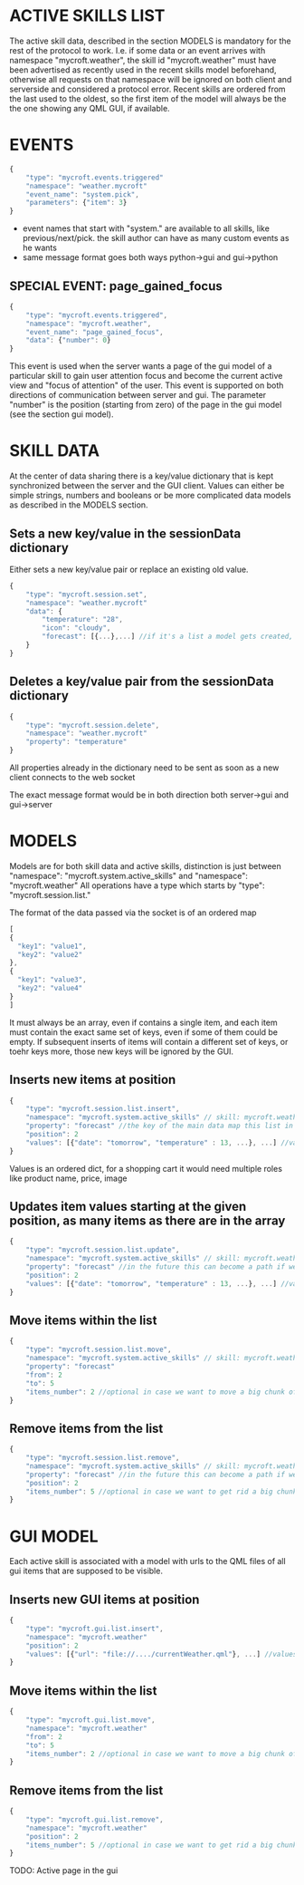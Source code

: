 # ACTIVE SKILLS LIST
The active skill data, described in the section MODELS is mandatory for the rest of the protocol to work. I.e. if some data or an event arrives with namespace "mycroft.weather", the skill id "mycroft.weather" must have been advertised as recently used in the recent skills model beforehand, otherwise all requests on that namespace will be ignored on both client and serverside and considered a protocol error.
Recent skills are ordered from the last used to the oldest, so the first item of the model will always be the the one showing any QML GUI, if available.

# EVENTS
```javascript
{
    "type": "mycroft.events.triggered"
    "namespace": "weather.mycroft"
    "event_name": "system.pick",
    "parameters": {"item": 3}
}
```

* event names that start with "system." are available to all skills, like previous/next/pick. the skill author can have as many custom events as he wants
* same message format goes both ways python->gui and gui->python

## SPECIAL EVENT: page_gained_focus
```javascript
{
    "type": "mycroft.events.triggered",
    "namespace": "mycroft.weather",
    "event_name": "page_gained_focus",
    "data": {"number": 0}
}
```
This event is used when the server wants a page of the gui model of a particular skill to gain user attention focus and become the current active view and "focus of attention" of the user. This event is supported on both directions of communication between server and gui.
The parameter "number" is the position (starting from zero) of the page in the gui model (see the section gui model).


# SKILL DATA

At the center of data sharing there is a key/value dictionary that is kept synchronized between the server and the GUI client.
Values can either be simple strings, numbers and booleans or be more complicated data models as described in the MODELS section.

## Sets a new key/value in the sessionData dictionary
Either sets a new key/value pair or replace an existing old value.
```javascript
{
    "type": "mycroft.session.set",
    "namespace": "weather.mycroft"
    "data": {
        "temperature": "28",
        "icon": "cloudy",
        "forecast": [{...},...] //if it's a list a model gets created, or resetted if it was already existing, see the MODELS section
    }
}
```

## Deletes a key/value pair from the sessionData dictionary
```javascript
{
    "type": "mycroft.session.delete",
    "namespace": "weather.mycroft"
    "property": "temperature"
}
```

All properties already in the dictionary need to be sent as soon as a new client connects to the web socket

The exact message format would be in both direction both server->gui and gui->server


# MODELS
Models are for both skill data and active skills, distinction is just between "namespace": "mycroft.system.active_skills" and "namespace": "mycroft.weather"
All operations have a type which starts by "type": "mycroft.session.list."

The format of the data passed via the socket is of an ordered map
```javascript
[
{
  "key1": "value1",
  "key2": "value2"
},
{
  "key1": "value3",
  "key2": "value4"
}
]
```

It must always be an array, even if contains a single item, and each item must contain the exact same set of keys, even if some of them could be empty.
If subsequent inserts of items will contain a different set of keys, or toehr keys more, those new keys will be ignored by the GUI.

## Inserts new items at position
```javascript
{
    "type": "mycroft.session.list.insert",
    "namespace": "mycroft.system.active_skills" // skill: mycroft.weather
    "property": "forecast" //the key of the main data map this list in contained into
    "position": 2
    "values": [{"date": "tomorrow", "temperature" : 13, ...}, ...] //values must always be in array form
}
```

Values is an ordered dict, for a shopping cart it would need multiple roles like product name, price, image

## Updates item values starting at the given position, as many items as there are in the array
```javascript
{
    "type": "mycroft.session.list.update",
    "namespace": "mycroft.system.active_skills" // skill: mycroft.weather
    "property": "forecast" //in the future this can become a path if we want lists of lists
    "position": 2
    "values": [{"date": "tomorrow", "temperature" : 13, ...}, ...] //values must always be in array form
}
```

## Move items within the list
```javascript
{
    "type": "mycroft.session.list.move",
    "namespace": "mycroft.system.active_skills" // skill: mycroft.weather
    "property": "forecast"
    "from": 2
    "to": 5
    "items_number": 2 //optional in case we want to move a big chunk of list at once
}
```

## Remove items from the list
```javascript
{
    "type": "mycroft.session.list.remove",
    "namespace": "mycroft.system.active_skills" // skill: mycroft.weather
    "property": "forecast" //in the future this can become a path if we want lists of lists
    "position": 2
    "items_number": 5 //optional in case we want to get rid a big chunk of list at once
}
```

# GUI MODEL
Each active skill is associated with a model with urls to the QML files of all gui items that are supposed to be visible.

## Inserts new GUI items at position
```javascript
{
    "type": "mycroft.gui.list.insert",
    "namespace": "mycroft.weather"
    "position": 2
    "values": [{"url": "file://..../currentWeather.qml"}, ...] //values must always be in array form
}
```

## Move items within the list
```javascript
{
    "type": "mycroft.gui.list.move",
    "namespace": "mycroft.weather"
    "from": 2
    "to": 5
    "items_number": 2 //optional in case we want to move a big chunk of list at once
}
```

## Remove items from the list
```javascript
{
    "type": "mycroft.gui.list.remove",
    "namespace": "mycroft.weather"
    "position": 2
    "items_number": 5 //optional in case we want to get rid a big chunk of list at once
}
```


TODO: Active page in the gui
